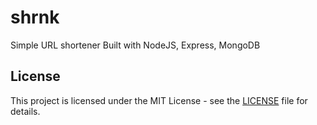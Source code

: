 # shrnk

Simple URL shortener
Built with NodeJS, Express, MongoDB

## License

This project is licensed under the MIT License - see the [LICENSE](LICENSE) file for details.

